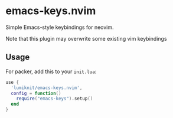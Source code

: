 # emacs-keys.nvim

Simple Emacs-style keybindings for neovim.

Note that this plugin may overwrite some existing vim keybindings

## Usage

For packer, add this to your `init.lua`:

```lua
use {
  'lumiknit/emacs-keys.nvim',
  config = function()
    require("emacs-keys").setup()
  end
}
```

